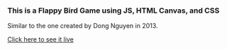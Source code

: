 ### This is a Flappy Bird Game using JS, HTML Canvas, and CSS
Similar to the one created by Dong Nguyen in 2013.

[Click here to see it live](https://hrodriguez007.github.io/flappy-bird-game-js/)
